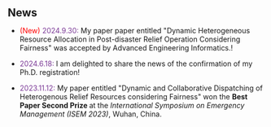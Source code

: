 <h1 id="news"></h1>

<h2 style="margin: 60px 0px 10px;">News</h2>

<ul>
  <li><font color="red">(New)</font> <font color="#7D3C98">2024.9.30:</font> My paper paper entitled "Dynamic Heterogeneous Resource Allocation in Post-disaster Relief Operation Considering Fairness" was accepted by Advanced Engineering Informatics.!</li>
</ul>

<ul>
  <li><font color="red"></font> <font color="#7D3C98">2024.6.18:</font> I am delighted to share the news of the confirmation of my Ph.D. registration!</li>
</ul>


<ul>
<li><font color="red"></font> <font color="#7D3C98">2023.11.12:</font> My paper entitled "Dynamic and Collaborative Dispatching of Heterogenous Relief Resources considering Fairness" won the <b> Best Paper Second Prize </b> at the <i>International Symposium on Emergency Management (ISEM 2023)</i>, Wuhan, China.</li>
</ul>
